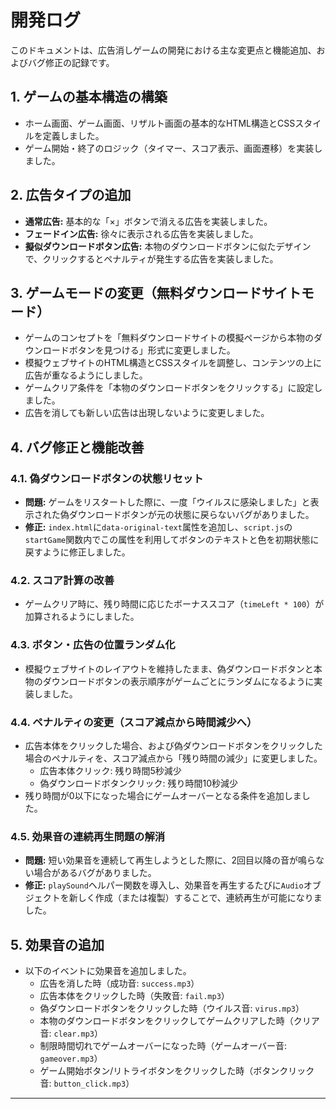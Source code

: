 # 開発ログ

このドキュメントは、広告消しゲームの開発における主な変更点と機能追加、およびバグ修正の記録です。

## 1. ゲームの基本構造の構築
- ホーム画面、ゲーム画面、リザルト画面の基本的なHTML構造とCSSスタイルを定義しました。
- ゲーム開始・終了のロジック（タイマー、スコア表示、画面遷移）を実装しました。

## 2. 広告タイプの追加
- **通常広告:** 基本的な「×」ボタンで消える広告を実装しました。
- **フェードイン広告:** 徐々に表示される広告を実装しました。
- **擬似ダウンロードボタン広告:** 本物のダウンロードボタンに似たデザインで、クリックするとペナルティが発生する広告を実装しました。

## 3. ゲームモードの変更（無料ダウンロードサイトモード）
- ゲームのコンセプトを「無料ダウンロードサイトの模擬ページから本物のダウンロードボタンを見つける」形式に変更しました。
- 模擬ウェブサイトのHTML構造とCSSスタイルを調整し、コンテンツの上に広告が重なるようにしました。
- ゲームクリア条件を「本物のダウンロードボタンをクリックする」に設定しました。
- 広告を消しても新しい広告は出現しないように変更しました。

## 4. バグ修正と機能改善

### 4.1. 偽ダウンロードボタンの状態リセット
- **問題:** ゲームをリスタートした際に、一度「ウイルスに感染しました」と表示された偽ダウンロードボタンが元の状態に戻らないバグがありました。
- **修正:** `index.html`に`data-original-text`属性を追加し、`script.js`の`startGame`関数内でこの属性を利用してボタンのテキストと色を初期状態に戻すように修正しました。

### 4.2. スコア計算の改善
- ゲームクリア時に、残り時間に応じたボーナススコア（`timeLeft * 100`）が加算されるようにしました。

### 4.3. ボタン・広告の位置ランダム化
- 模擬ウェブサイトのレイアウトを維持したまま、偽ダウンロードボタンと本物のダウンロードボタンの表示順序がゲームごとにランダムになるように実装しました。

### 4.4. ペナルティの変更（スコア減点から時間減少へ）
- 広告本体をクリックした場合、および偽ダウンロードボタンをクリックした場合のペナルティを、スコア減点から「残り時間の減少」に変更しました。
  - 広告本体クリック: 残り時間5秒減少
  - 偽ダウンロードボタンクリック: 残り時間10秒減少
- 残り時間が0以下になった場合にゲームオーバーとなる条件を追加しました。

### 4.5. 効果音の連続再生問題の解消
- **問題:** 短い効果音を連続して再生しようとした際に、2回目以降の音が鳴らない場合があるバグがありました。
- **修正:** `playSound`ヘルパー関数を導入し、効果音を再生するたびに`Audio`オブジェクトを新しく作成（または複製）することで、連続再生が可能になりました。

## 5. 効果音の追加
- 以下のイベントに効果音を追加しました。
  - 広告を消した時（成功音: `success.mp3`）
  - 広告本体をクリックした時（失敗音: `fail.mp3`）
  - 偽ダウンロードボタンをクリックした時（ウイルス音: `virus.mp3`）
  - 本物のダウンロードボタンをクリックしてゲームクリアした時（クリア音: `clear.mp3`）
  - 制限時間切れでゲームオーバーになった時（ゲームオーバー音: `gameover.mp3`）
  - ゲーム開始ボタン/リトライボタンをクリックした時（ボタンクリック音: `button_click.mp3`）

---